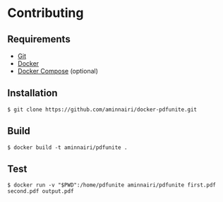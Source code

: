 # Contributing

## Requirements

- [Git](https://git-scm.com/)
- [Docker](https://www.docker.com/)
- [Docker Compose](https://docs.docker.com/compose/) (optional)

## Installation

```console
$ git clone https://github.com/aminnairi/docker-pdfunite.git
```

## Build

```console
$ docker build -t aminnairi/pdfunite .
```

## Test

```console
$ docker run -v "$PWD":/home/pdfunite aminnairi/pdfunite first.pdf second.pdf output.pdf
```
